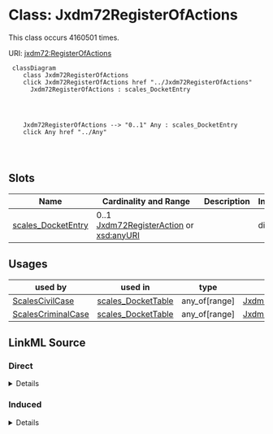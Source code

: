 

# Class: Jxdm72RegisterOfActions




This class occurs 4160501 times.


URI: [jxdm72:RegisterOfActions](http://release.niem.gov/niem/domains/jxdm/7.2/RegisterOfActions)






```mermaid
 classDiagram
    class Jxdm72RegisterOfActions
    click Jxdm72RegisterOfActions href "../Jxdm72RegisterOfActions"
      Jxdm72RegisterOfActions : scales_DocketEntry
        
          
    
    
    Jxdm72RegisterOfActions --> "0..1" Any : scales_DocketEntry
    click Any href "../Any"

        
      
```




<!-- no inheritance hierarchy -->


## Slots

| Name | Cardinality and Range | Description | Inheritance | Occurrences |
| ---  | --- | --- | --- | --- |
| [scales_DocketEntry](../slots/scales_DocketEntry.md) | 0..1 <br/> [Jxdm72RegisterAction](../classes/Jxdm72RegisterAction.md)&nbsp;or&nbsp;<br />[xsd:anyURI](http://www.w3.org/2001/XMLSchema#anyURI) |  <br/>  | direct | 58334996 |





## Usages

| used by | used in | type | used |
| ---  | --- | --- | --- |
| [ScalesCivilCase](../classes/ScalesCivilCase.md) | [scales_DocketTable](../slots/scales_DocketTable.md) | any_of[range] | [Jxdm72RegisterOfActions](../classes/Jxdm72RegisterOfActions.md) |
| [ScalesCriminalCase](../classes/ScalesCriminalCase.md) | [scales_DocketTable](../slots/scales_DocketTable.md) | any_of[range] | [Jxdm72RegisterOfActions](../classes/Jxdm72RegisterOfActions.md) |











## LinkML Source

<!-- TODO: investigate https://stackoverflow.com/questions/37606292/how-to-create-tabbed-code-blocks-in-mkdocs-or-sphinx -->

### Direct

<details>

```yaml
name: jxdm72_RegisterOfActions
from_schema: okns:scales-kg
rank: 1000
slots:
- scales_DocketEntry
class_uri: jxdm72:RegisterOfActions

```
</details>

### Induced

<details>

```yaml
name: jxdm72_RegisterOfActions
from_schema: okns:scales-kg
rank: 1000
attributes:
  scales_DocketEntry:
    name: scales_DocketEntry
    from_schema: okns:scales-kg
    rank: 1000
    slot_uri: scales:DocketEntry
    alias: scales_DocketEntry
    owner: jxdm72_RegisterOfActions
    domain_of:
    - jxdm72_RegisterAction
    - jxdm72_RegisterOfActions
    range: Any
    any_of:
    - range: jxdm72_RegisterAction
    - range: uri
class_uri: jxdm72:RegisterOfActions

```
</details>